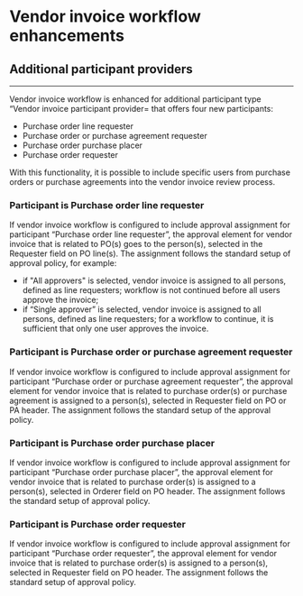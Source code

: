  
# Vendor invoice workflow enhancements

## **Additional participant providers**
---
Vendor invoice workflow is enhanced for additional participant type “Vendor invoice participant provider= that offers four new participants:
   - Purchase order line requester
   - Purchase order or purchase agreement requester
   - Purchase order purchase placer
   - Purchase order requester
 
With this functionality, it is possible to include specific users from purchase orders or purchase agreements into the vendor invoice review process. 

### Participant is Purchase order line requester

If vendor invoice workflow is configured to include approval assignment for participant “Purchase order line requester”, the approval element for vendor invoice that is related to PO(s) goes to the person(s), selected in the Requester field on PO line(s). 
The assignment follows the standard setup of approval policy, for example:
   - if "All approvers" is selected, vendor invoice is assigned to all persons, defined as line requesters; workflow is not continued before all users approve the invoice;
   - if “Single approver” is selected, vendor invoice is assigned to all persons, defined as line requesters; for a workflow to continue, it is sufficient that only one user approves the invoice.
 
### Participant is Purchase order or purchase agreement requester

If vendor invoice workflow is configured to include approval assignment for participant “Purchase order or purchase agreement requester”, the approval element for vendor invoice that is related to purchase order(s) or purchase agreement is assigned to a person(s), selected in Requester field on PO or PA header. The assignment follows the standard setup of the approval policy.

### Participant is Purchase order purchase placer

If vendor invoice workflow is configured to include approval assignment for participant “Purchase order purchase placer”, the approval element for vendor invoice that is related to purchase order(s) is assigned to a person(s), selected in Orderer field on PO header. The assignment follows the standard setup of approval policy.
 
### Participant is Purchase order requester

If vendor invoice workflow is configured to include approval assignment for participant “Purchase order requester”, the approval element for vendor invoice that is related to purchase order(s) is assigned to a person(s), selected in Requester field on PO header. The assignment follows the standard setup of approval policy.